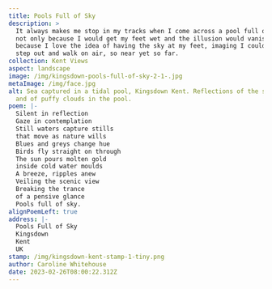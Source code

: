 ```yaml
---
title: Pools Full of Sky
description: >
  It always makes me stop in my tracks when I come across a pool full of sky,
  not only because I would get my feet wet and the illusion would vanish but
  because I love the idea of having the sky at my feet, imaging I could just
  step out and walk on air, so near yet so far. 
collection: Kent Views
aspect: landscape
image: /img/kingsdown-pools-full-of-sky-2-1-.jpg
metaImage: /img/face.jpg
alt: Sea captured in a tidal pool, Kingsdown Kent. Reflections of the sunrise
  and of puffy clouds in the pool.
poem: |-
  Silent in reflection
  Gaze in contemplation
  Still waters capture stills
  that move as nature wills
  Blues and greys change hue
  Birds fly straight on through
  The sun pours molten gold
  inside cold water moulds
  A breeze, ripples anew
  Veiling the scenic view
  Breaking the trance 
  of a pensive glance
  Pools full of sky.
alignPoemLeft: true
address: |-
  Pools Full of Sky
  Kingsdown
  Kent
  UK
stamp: /img/kingsdown-kent-stamp-1-tiny.png
author: Caroline Whitehouse
date: 2023-02-26T08:00:22.312Z
---
```

